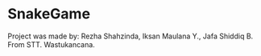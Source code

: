 # SnakeGame
Project was made by: Rezha Shahzinda, Iksan Maulana Y., Jafa Shiddiq B. From STT. Wastukancana.
